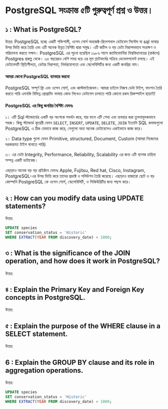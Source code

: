 # PostgreSQL সংক্রান্ত ৫টি গুরুত্বপূর্ণ প্রশ্ন ও উত্তর।

## ১ : What is PostgreSQL?

উত্তর: PostgreSQL হচ্ছে একটি শক্তিশালী, ওপেন সোর্স অবজেক্ট-রিলেশনাল ডেটাবেস সিস্টেম যা sql ভাষার উপর ভিত্তি করে তৈরি এবং এটি অনেক উন্নত বৈশিষ্ট্য দ্বারা সমৃদ্ধ। এটি জটিল ও বড় ডেটা নিরাপদভাবে সংরক্ষণ ও পরিচালনা করতে সক্ষম। PostgreSQL এর সূচনা হয়েছিল ১৯৮৬ সালে ক্যালিফোর্নিয়া বিশ্ববিদ্যালয়ের (বার্কলে) Postgres প্রকল্প থেকে। ৩৫ বছরেরও বেশি সময় ধরে এর মূল প্ল্যাটফর্মের সক্রিয় ডেভেলপমেন্ট চলছে। এই ডেটাবেসটি স্থিতিশীলতা, ডেটার নিরাপত্তা, নির্ভরযোগ্যতা এবং স্কেলেবিলিটির জন্য একটি জনপ্রিয় নাম।

#### আমরা কেনো PostgreSQL ব্যাবহার করবো 

PostgreSQL সম্পূর্ণ ফ্রি এবং ওপেন সোর্স, এবং কাস্টমাইজেবল। আমরা চাইলে নিজস্ব ডেটা টাইপ, ফাংশন তৈরি করতে পারি এমনকি বিভিন্ন প্রোগ্রামিং ভাষায় কোড লিখেও ডেটাবেস চালাতে পারি কোনো রকম রিকম্পাইল ছাড়াই!

#### PostgreSQL এর কিছু জনপ্রিয় বৈশিষ্ট্য যেমনঃ

১। এটি Sql স্ট্যান্ডার্ডের একটি বড় অংশকে সমর্থন করে, যার ফলে এটি শেখা এবং ব্যবহার করা তুলনামূলকভাবে সহজ। কিছু স্ট্যান্ডার্ড কূয়েরী যেমন `SELECT`, `INSERT`, `UPDATE`, `DELETE`, `JOIN` ইত্যাদি SQL কমান্ডগুলো PostgreSQL এ ঠিক যেভাবে কাজ করে, সেগুলো অন্য অনেক ডেটাবেসেও একইভাবে কাজ করে।

২। Data type গুলো যেমন Primitive, structured, Document, Custom (আমরা নিজেদের দরকারমত টাইপ বানাতে পারি)

৩। এর ডেটা Integrity, Performance, Reliability, Scalability এর জন্য এটি ব্যাপক চাহিদা সম্পন্ন একটি ডাটাবেজ।

এছাড়াও অনেক বড় বড় প্রতিষ্ঠান যেমনঃ Apple, Fujitsu, Red hat, Cisco, Instagram, PostgreSQL-এর উপর ভিত্তি করে তাদের প্রডাক্ট ও সলিউশন তৈরি করেছে। এছাড়াও হাজারো ছোট ও বড় কোম্পানি PostgreSQL কে ওপেন সোর্স, স্কেলেবিলিটি, ও সিকিউরিটির জন্য পছন্দ করে।



## ২ : How can you modify data using UPDATE statements?

উত্তর:

```sql
UPDATE species
SET conservation_status = 'Historic'
WHERE EXTRACT(YEAR FROM discovery_date) < 1800;
```


## ৩ : What is the significance of the JOIN operation, and how does it work in PostgreSQL?

উত্তর:



## ৪ : Explain the Primary Key and Foreign Key concepts in PostgreSQL.

উত্তর: 



## ৫ : Explain the purpose of the WHERE clause in a SELECT statement.

উত্তর: 




## 6 : Explain the GROUP BY clause and its role in aggregation operations.

উত্তর: 


```sql
UPDATE species
SET conservation_status = 'Historic'
WHERE EXTRACT(YEAR FROM discovery_date) < 1800;
```
